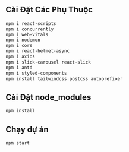 ## Cài Đặt Các Phụ Thuộc
```bash
npm i react-scripts
npm i concurrently
npm i web-vitals
npm i nodemon
npm i cors
npm i react-helmet-async
npm i axios
npm i slick-carousel react-slick
npm i antd
npm i styled-components
npm install tailwindcss postcss autoprefixer
```

## Cài Đặt node_modules
```bash
npm install
```

## Chạy dự án
```bash
npm start
```